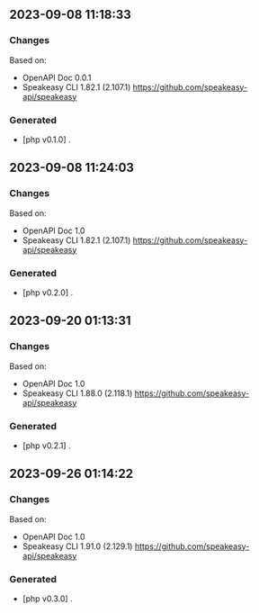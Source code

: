 

## 2023-09-08 11:18:33
### Changes
Based on:
- OpenAPI Doc 0.0.1 
- Speakeasy CLI 1.82.1 (2.107.1) https://github.com/speakeasy-api/speakeasy
### Generated
- [php v0.1.0] .

## 2023-09-08 11:24:03
### Changes
Based on:
- OpenAPI Doc 1.0 
- Speakeasy CLI 1.82.1 (2.107.1) https://github.com/speakeasy-api/speakeasy
### Generated
- [php v0.2.0] .

## 2023-09-20 01:13:31
### Changes
Based on:
- OpenAPI Doc 1.0 
- Speakeasy CLI 1.88.0 (2.118.1) https://github.com/speakeasy-api/speakeasy
### Generated
- [php v0.2.1] .

## 2023-09-26 01:14:22
### Changes
Based on:
- OpenAPI Doc 1.0 
- Speakeasy CLI 1.91.0 (2.129.1) https://github.com/speakeasy-api/speakeasy
### Generated
- [php v0.3.0] .